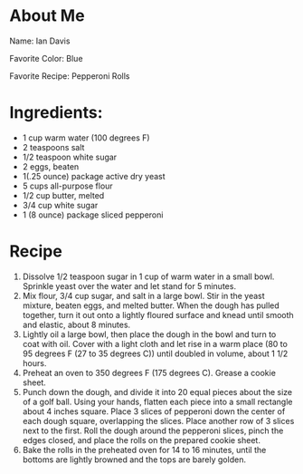 # About Me
Name: Ian Davis

Favorite Color: Blue

Favorite Recipe: Pepperoni Rolls

# Ingredients:
* 1 cup warm water (100 degrees F)
* 2 teaspoons salt
* 1/2 teaspoon white sugar
* 2 eggs, beaten
* 1(.25 ounce) package active dry yeast
* 5 cups all-purpose flour
* 1/2 cup butter, melted
* 3/4 cup white sugar
* 1 (8 ounce) package sliced pepperoni

# Recipe
1) Dissolve 1/2 teaspoon sugar in 1 cup of warm water in a small bowl. Sprinkle yeast over the water and let stand for 5 minutes.
2) Mix flour, 3/4 cup sugar, and salt in a large bowl. Stir in the yeast mixture, beaten eggs, and melted butter. When the dough has pulled together, turn it out onto a lightly floured surface and knead until smooth and elastic, about 8 minutes.
3) Lightly oil a large bowl, then place the dough in the bowl and turn to coat with oil. Cover with a light cloth and let rise in a warm place (80 to 95 degrees F (27 to 35 degrees C)) until doubled in volume, about 1 1/2 hours.
4) Preheat an oven to 350 degrees F (175 degrees C). Grease a cookie sheet.
5) Punch down the dough, and divide it into 20 equal pieces about the size of a golf ball. Using your hands, flatten each piece into a small rectangle about 4 inches square. Place 3 slices of pepperoni down the center of each dough square, overlapping the slices. Place another row of 3 slices next to the first. Roll the dough around the pepperoni slices, pinch the edges closed, and place the rolls on the prepared cookie sheet.
6) Bake the rolls in the preheated oven for 14 to 16 minutes, until the bottoms are lightly browned and the tops are barely golden.
